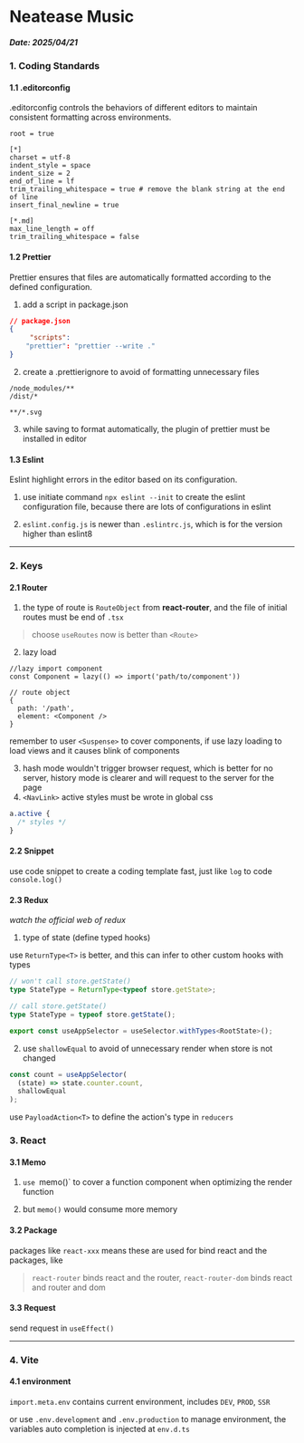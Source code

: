 # Neatease Music

##### Date: 2025/04/21

### 1. Coding Standards

#### 1.1 .editorconfig

.editorconfig controls the behaviors of different editors to maintain consistent formatting across environments.

```.editorconfig
root = true

[*]
charset = utf-8
indent_style = space
indent_size = 2
end_of_line = lf
trim_trailing_whitespace = true # remove the blank string at the end of line
insert_final_newline = true

[*.md]
max_line_length = off
trim_trailing_whitespace = false
```

#### 1.2 Prettier

Prettier ensures that files are automatically formatted according to the defined configuration.

1. add a script in package.json

```json
// package.json
{
     "scripts":
    "prettier": "prettier --write ."
}
```

2. create a .prettierignore to avoid of formatting unnecessary files

```.prettierignore
/node_modules/**
/dist/*

**/*.svg
```

3. while saving to format automatically, the plugin of prettier must be installed in editor

#### 1.3 Eslint

Eslint highlight errors in the editor based on its configuration.

1. use initiate command `npx eslint --init` to create the eslint configuration file, because there are lots of configurations in eslint

2. `eslint.config.js` is newer than `.eslintrc.js`, which is for the version higher than eslint8

---

### 2. Keys

#### 2.1 Router

1. the type of route is `RouteObject` from **react-router**, and the file of initial routes must be end of `.tsx`

> choose `useRoutes` now is better than `<Route>`

2. lazy load

```tsx
//lazy import component
const Component = lazy(() => import('path/to/component'))

// route object
{
  path: '/path',
  element: <Component />
}
```

remember to user `<Suspense>` to cover components, if use lazy loading to load views and it causes blink of components

3. hash mode wouldn't trigger browser request, which is better for no server, history mode is clearer and will request to the server for the page
3. `<NavLink>` active styles must be wrote in global css

```css
a.active {
  /* styles */
}
```



#### 2.2 Snippet

use code snippet to create a coding template fast, just like `log` to code `console.log()`

#### 2.3 Redux

_watch the official web of redux_


1. type of state (define typed hooks)

use `ReturnType<T>` is better, and this can infer to other custom hooks with types

```ts
// won't call store.getState()
type StateType = ReturnType<typeof store.getState>;

// call store.getState()
type StateType = typeof store.getState();

export const useAppSelector = useSelector.withTypes<RootState>();
```
2. use `shallowEqual` to avoid of unnecessary render when store is not changed

```ts
const count = useAppSelector(
  (state) => state.counter.count,
  shallowEqual
);
```

use `PayloadAction<T>` to define the action's type in `reducers`

### 3. React

#### 3.1 Memo

1. `use `memo()` to cover a function component when optimizing the render function

2. but `memo()` would consume more memory

#### 3.2 Package

packages like `react-xxx` means these are used for bind react and the packages, like

> `react-router` binds react and the router, `react-router-dom` binds react and router and dom

#### 3.3 Request

send request in `useEffect()`

---

### 4. Vite

#### 4.1 environment

`import.meta.env` contains current environment, includes `DEV`, `PROD`, `SSR`

or use `.env.development` and `.env.production` to manage environment, the variables auto completion is injected at `env.d.ts`

